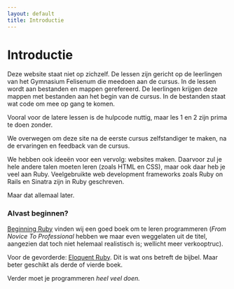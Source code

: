 ```yaml
---
layout: default
title: Introductie
---
```


# Introductie

Deze website staat niet op zichzelf. De lessen zijn gericht op de leerlingen van het Gymnasium Felisenum die meedoen aan de cursus. In de lessen wordt aan bestanden en mappen gerefereerd. De leerlingen krijgen deze mappen met bestanden aan het begin van de cursus. In de bestanden staat wat code om mee op gang te komen.

Vooral voor de latere lessen is de hulpcode nuttig, maar les 1 en 2 zijn prima te doen zonder.

We overwegen om deze site na de eerste cursus zelfstandiger te maken, na de ervaringen en feedback van de cursus.

We hebben ook ideeën voor een vervolg: websites maken. Daarvoor zul je hele andere talen moeten leren (zoals HTML en CSS), maar ook daar heb je veel aan Ruby. Veelgebruikte web development frameworks zoals Ruby on Rails en Sinatra zijn in Ruby geschreven.

Maar dat allemaal later.

### Alvast beginnen?

[Beginning Ruby](http://www.amazon.com/gp/product/1430223634/) vinden wij een goed boek om te leren programmeren (_From Novice To Professional_ hebben we maar even weggelaten uit de titel, aangezien dat toch niet helemaal realistisch is; wellicht meer verkooptruc).

Voor de gevorderde: [Eloquent Ruby](http://www.amazon.com/Eloquent-Ruby-Addison-Wesley-Professional-Series/dp/0321584104). Dit is wat ons betreft de bijbel. Maar beter geschikt als derde of vierde boek.

Verder moet je programmeren *heel veel doen.* 
